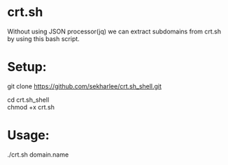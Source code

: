 # crt.sh
Without using  JSON processor(jq) we can extract subdomains from crt.sh  by using this bash script.

# Setup:
git clone https://github.com/sekharlee/crt.sh_shell.git	   

cd crt.sh_shell   
chmod +x crt.sh			
				
# Usage: 			
./crt.sh domain.name



